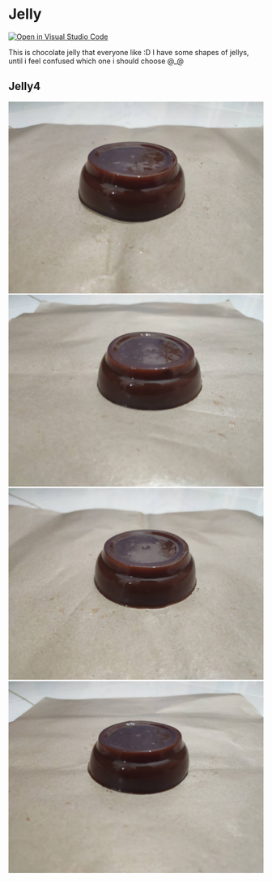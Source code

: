 # Jelly

[![Open in Visual Studio Code](https://classroom.github.com/assets/open-in-vscode-f059dc9a6f8d3a56e377f745f24479a46679e63a5d9fe6f495e02850cd0d8118.svg)](https://classroom.github.com/online_ide?assignment_repo_id=5692731&assignment_repo_type=AssignmentRepo)

This is chocolate jelly that everyone like :D
I have some shapes of jellys, until i feel confused which one i should choose @_@

## Jelly4

![Jelly :D](https://github.com/cg2021e/assignment-1-soraasmarakandi/blob/main/jelly-pictures/1050.jpg)
![Jelly :D](https://github.com/cg2021e/assignment-1-soraasmarakandi/blob/main/jelly-pictures/1051.jpg)
![Jelly :D](https://github.com/cg2021e/assignment-1-soraasmarakandi/blob/main/jelly-pictures/1052.jpg)
![Jelly :D](https://github.com/cg2021e/assignment-1-soraasmarakandi/blob/main/jelly-pictures/1053.jpg)
